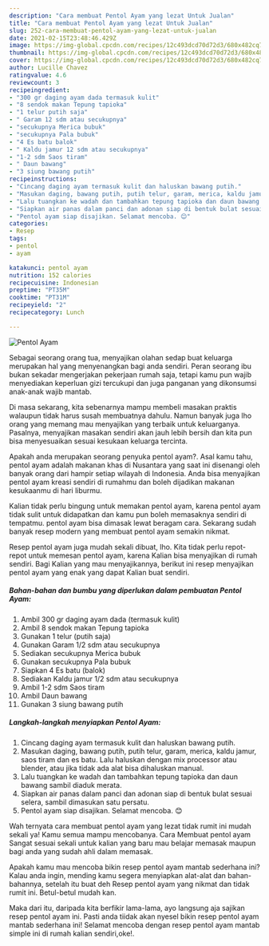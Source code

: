 ```yaml
---
description: "Cara membuat Pentol Ayam yang lezat Untuk Jualan"
title: "Cara membuat Pentol Ayam yang lezat Untuk Jualan"
slug: 252-cara-membuat-pentol-ayam-yang-lezat-untuk-jualan
date: 2021-02-15T23:48:46.429Z
image: https://img-global.cpcdn.com/recipes/12c493dcd70d72d3/680x482cq70/pentol-ayam-foto-resep-utama.jpg
thumbnail: https://img-global.cpcdn.com/recipes/12c493dcd70d72d3/680x482cq70/pentol-ayam-foto-resep-utama.jpg
cover: https://img-global.cpcdn.com/recipes/12c493dcd70d72d3/680x482cq70/pentol-ayam-foto-resep-utama.jpg
author: Lucille Chavez
ratingvalue: 4.6
reviewcount: 3
recipeingredient:
- "300 gr daging ayam dada termasuk kulit"
- "8 sendok makan Tepung tapioka"
- "1 telur putih saja"
- " Garam 12 sdm atau secukupnya"
- "secukupnya Merica bubuk"
- "secukupnya Pala bubuk"
- "4 Es batu balok"
- " Kaldu jamur 12 sdm atau secukupnya"
- "1-2 sdm Saos tiram"
- " Daun bawang"
- "3 siung bawang putih"
recipeinstructions:
- "Cincang daging ayam termasuk kulit dan haluskan bawang putih."
- "Masukan daging, bawang putih, putih telur, garam, merica, kaldu jamur, saos tiram dan es batu. Lalu haluskan dengan mix processor atau blender, atau jika tidak ada alat bisa dihaluskan manual."
- "Lalu tuangkan ke wadah dan tambahkan tepung tapioka dan daun bawang sambil diaduk merata."
- "Siapkan air panas dalam panci dan adonan siap di bentuk bulat sesuai selera, sambil dimasukan satu persatu."
- "Pentol ayam siap disajikan. Selamat mencoba. 😊"
categories:
- Resep
tags:
- pentol
- ayam

katakunci: pentol ayam 
nutrition: 152 calories
recipecuisine: Indonesian
preptime: "PT35M"
cooktime: "PT31M"
recipeyield: "2"
recipecategory: Lunch

---
```



![Pentol Ayam](https://img-global.cpcdn.com/recipes/12c493dcd70d72d3/680x482cq70/pentol-ayam-foto-resep-utama.jpg)

Sebagai seorang orang tua, menyajikan olahan sedap buat keluarga merupakan hal yang menyenangkan bagi anda sendiri. Peran seorang ibu bukan sekadar mengerjakan pekerjaan rumah saja, tetapi kamu pun wajib menyediakan keperluan gizi tercukupi dan juga panganan yang dikonsumsi anak-anak wajib mantab.

Di masa  sekarang, kita sebenarnya mampu membeli masakan praktis walaupun tidak harus susah membuatnya dahulu. Namun banyak juga lho orang yang memang mau menyajikan yang terbaik untuk keluarganya. Pasalnya, menyajikan masakan sendiri akan jauh lebih bersih dan kita pun bisa menyesuaikan sesuai kesukaan keluarga tercinta. 



Apakah anda merupakan seorang penyuka pentol ayam?. Asal kamu tahu, pentol ayam adalah makanan khas di Nusantara yang saat ini disenangi oleh banyak orang dari hampir setiap wilayah di Indonesia. Anda bisa menyajikan pentol ayam kreasi sendiri di rumahmu dan boleh dijadikan makanan kesukaanmu di hari liburmu.

Kalian tidak perlu bingung untuk memakan pentol ayam, karena pentol ayam tidak sulit untuk didapatkan dan kamu pun boleh memasaknya sendiri di tempatmu. pentol ayam bisa dimasak lewat beragam cara. Sekarang sudah banyak resep modern yang membuat pentol ayam semakin nikmat.

Resep pentol ayam juga mudah sekali dibuat, lho. Kita tidak perlu repot-repot untuk memesan pentol ayam, karena Kalian bisa menyajikan di rumah sendiri. Bagi Kalian yang mau menyajikannya, berikut ini resep menyajikan pentol ayam yang enak yang dapat Kalian buat sendiri.

<!--inarticleads1-->

##### Bahan-bahan dan bumbu yang diperlukan dalam pembuatan Pentol Ayam:

1. Ambil 300 gr daging ayam dada (termasuk kulit)
1. Ambil 8 sendok makan Tepung tapioka
1. Gunakan 1 telur (putih saja)
1. Gunakan  Garam 1/2 sdm atau secukupnya
1. Sediakan secukupnya Merica bubuk
1. Gunakan secukupnya Pala bubuk
1. Siapkan 4 Es batu (balok)
1. Sediakan  Kaldu jamur 1/2 sdm atau secukupnya
1. Ambil 1-2 sdm Saos tiram
1. Ambil  Daun bawang
1. Gunakan 3 siung bawang putih




<!--inarticleads2-->

##### Langkah-langkah menyiapkan Pentol Ayam:

1. Cincang daging ayam termasuk kulit dan haluskan bawang putih.
1. Masukan daging, bawang putih, putih telur, garam, merica, kaldu jamur, saos tiram dan es batu. Lalu haluskan dengan mix processor atau blender, atau jika tidak ada alat bisa dihaluskan manual.
1. Lalu tuangkan ke wadah dan tambahkan tepung tapioka dan daun bawang sambil diaduk merata.
1. Siapkan air panas dalam panci dan adonan siap di bentuk bulat sesuai selera, sambil dimasukan satu persatu.
1. Pentol ayam siap disajikan. Selamat mencoba. 😊




Wah ternyata cara membuat pentol ayam yang lezat tidak rumit ini mudah sekali ya! Kamu semua mampu mencobanya. Cara Membuat pentol ayam Sangat sesuai sekali untuk kalian yang baru mau belajar memasak maupun bagi anda yang sudah ahli dalam memasak.

Apakah kamu mau mencoba bikin resep pentol ayam mantab sederhana ini? Kalau anda ingin, mending kamu segera menyiapkan alat-alat dan bahan-bahannya, setelah itu buat deh Resep pentol ayam yang nikmat dan tidak rumit ini. Betul-betul mudah kan. 

Maka dari itu, daripada kita berfikir lama-lama, ayo langsung aja sajikan resep pentol ayam ini. Pasti anda tiidak akan nyesel bikin resep pentol ayam mantab sederhana ini! Selamat mencoba dengan resep pentol ayam mantab simple ini di rumah kalian sendiri,oke!.

